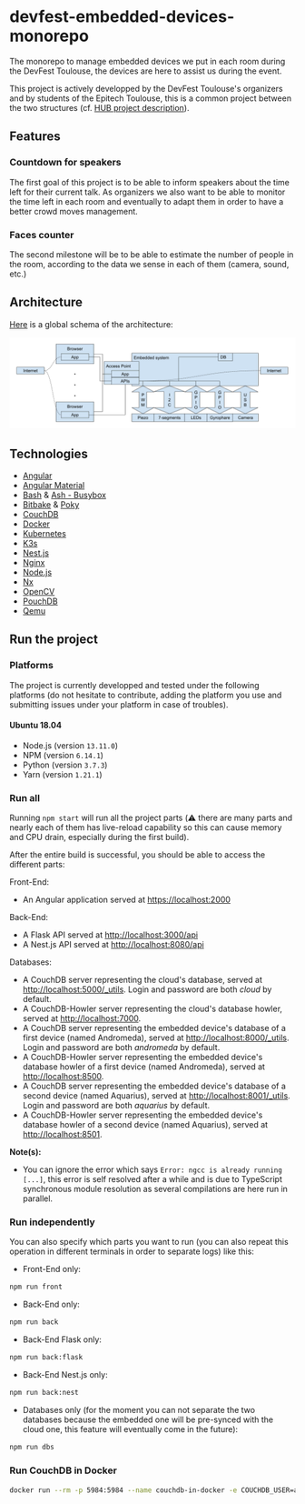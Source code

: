 # devfest-embedded-devices-monorepo

The monorepo to manage embedded devices we put in each room during the DevFest Toulouse, the devices are here to assist us during the event.

This project is actively developped by the DevFest Toulouse's organizers and by students of the Epitech Toulouse, this is a common project between the two structures (cf. [HUB project description](./docs/miscellaneous/epitech-project-description.md)).

## Features

### Countdown for speakers

The first goal of this project is to be able to inform speakers about the time left for their current talk. As organizers we also want to be able to monitor the time left in each room and eventually to adapt them in order to have a better crowd moves management.

### Faces counter

The second milestone will be to be able to estimate the number of people in the room, according to the data we sense in each of them (camera, sound, etc.)

## Architecture

[Here](./docs/architecture/general-schema.png) is a global schema of the architecture:

![image.png](./docs/architecture/general-schema.png)

## Technologies

- [Angular](https://github.com/angular/angular)
- [Angular Material](https://github.com/angular/components)
- [Bash](http://git.savannah.gnu.org/cgit/bash.git) & [Ash - Busybox](https://git.busybox.net/busybox/)
- [Bitbake](https://github.com/openembedded/bitbake) & [Poky](https://github.com/jku/poky)
- [CouchDB](https://github.com/apache/couchdb)
- [Docker](https://github.com/docker/docker-ce)
- [Kubernetes](https://github.com/kubernetes/kubernetes)
- [K3s](https://github.com/rancher/k3s)
- [Nest.js](https://github.com/nestjs/nest)
- [Nginx](https://github.com/nginx/nginx)
- [Node.js](https://github.com/nodejs/node)
- [Nx](https://github.com/nrwl/nx)
- [OpenCV](https://github.com/opencv/opencv)
- [PouchDB](https://github.com/pouchdb/pouchdb)
- [Qemu](https://github.com/qemu/qemu)

## Run the project

### Platforms

The project is currently developped and tested under the following platforms (do not hesitate to contribute, adding the platform you use and submitting issues under your platform in case of troubles).

#### Ubuntu 18.04

- Node.js (version `13.11.0`)
- NPM (version `6.14.1`)
- Python (version `3.7.3`)
- Yarn (version `1.21.1`)

### Run all

Running `npm start` will run all the project parts (⚠️ there are many parts and nearly each of them has live-reload capability so this can cause memory and CPU drain, especially during the first build).

After the entire build is successful, you should be able to access the different parts:

Front-End:

- An Angular application served at [https://localhost:2000](https://localhost:2000)

Back-End:

- A Flask API served at [http://localhost:3000/api](http://localhost:3000/api)
- A Nest.js API served at [http://localhost:8080/api](http://localhost:8080/api)

Databases:

- A CouchDB server representing the cloud's database, served at [http://localhost:5000/_utils](http://localhost:5000/_utils). Login and password are both _cloud_ by default.
- A CouchDB-Howler server representing the cloud's database howler, served at [http://localhost:7000](http://localhost:7000).
- A CouchDB server representing the embedded device's database of a first device (named Andromeda), served at [http://localhost:8000/_utils](http://localhost:8000/_utils). Login and password are both _andromeda_ by default.
- A CouchDB-Howler server representing the embedded device's database howler of a first device (named Andromeda), served at [http://localhost:8500](http://localhost:8500).
- A CouchDB server representing the embedded device's database of a second device (named Aquarius), served at [http://localhost:8001/_utils](http://localhost:8001/_utils). Login and password are both _aquarius_ by default.
- A CouchDB-Howler server representing the embedded device's database howler of a second device (named Aquarius), served at [http://localhost:8501](http://localhost:8501).

**Note(s):**

- You can ignore the error which says `Error: ngcc is already running [...]`, this error is self resolved after a while and is due to TypeScript synchronous module resolution as several compilations are here run in parallel.

### Run independently

You can also specify which parts you want to run (you can also repeat this operation in different terminals in order to separate logs) like this:

- Front-End only:

```sh
npm run front
```

- Back-End only:

```sh
npm run back
```

- Back-End Flask only:

```sh
npm run back:flask
```

- Back-End Nest.js only:

```sh
npm run back:nest
```

- Databases only (for the moment you can not separate the two databases because the embedded one will be pre-synced with the cloud one, this feature will eventually come in the future):

```sh
npm run dbs
```

### Run CouchDB in Docker

```sh
docker run --rm -p 5984:5984 --name couchdb-in-docker -e COUCHDB_USER=admin -e COUCHDB_PASSWORD=admin couchdb:latest
```
